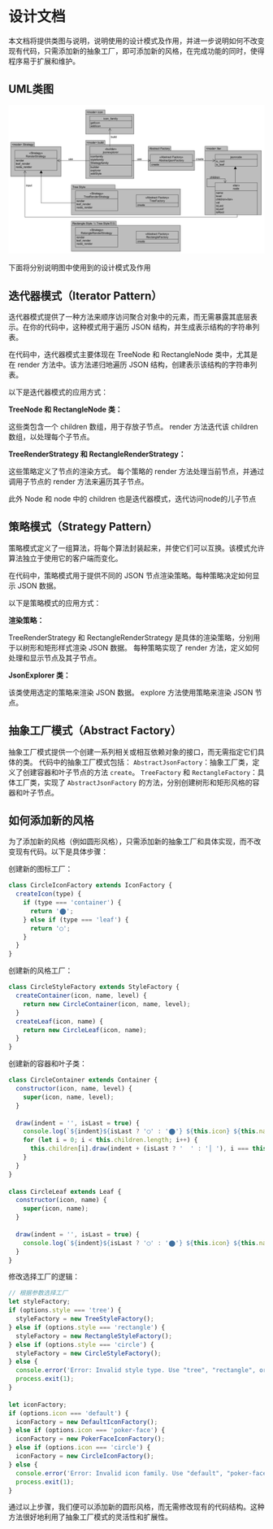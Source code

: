 # 设计文档

本文档将提供类图与说明，说明使用的设计模式及作用，并进一步说明如何不改变现有代码，只需添加新的抽象工厂，即可添加新的风格，在完成功能的同时，使得程序易于扩展和维护。

## UML类图

![uml](./images/uml.png)

下面将分别说明图中使用到的设计模式及作用

## 迭代器模式（Iterator Pattern）

迭代器模式提供了一种方法来顺序访问聚合对象中的元素，而无需暴露其底层表示。在你的代码中，这种模式用于遍历 JSON 结构，并生成表示结构的字符串列表。

在代码中，迭代器模式主要体现在 TreeNode 和 RectangleNode 类中，尤其是在 render 方法中。该方法递归地遍历 JSON 结构，创建表示该结构的字符串列表。

以下是迭代器模式的应用方式：

**TreeNode 和 RectangleNode 类：**

这些类包含一个 children 数组，用于存放子节点。
render 方法迭代该 children 数组，以处理每个子节点。

**TreeRenderStrategy 和 RectangleRenderStrategy：**

这些策略定义了节点的渲染方式。
每个策略的 render 方法处理当前节点，并通过调用子节点的 render 方法来遍历其子节点。

此外 Node 和 node 中的 children 也是迭代器模式，迭代访问node的儿子节点

## 策略模式（Strategy Pattern）

策略模式定义了一组算法，将每个算法封装起来，并使它们可以互换。该模式允许算法独立于使用它的客户端而变化。

在代码中，策略模式用于提供不同的 JSON 节点渲染策略。每种策略决定如何显示 JSON 数据。

以下是策略模式的应用方式：

**渲染策略：**

TreeRenderStrategy 和 RectangleRenderStrategy 是具体的渲染策略，分别用于以树形和矩形样式渲染 JSON 数据。
每种策略实现了 render 方法，定义如何处理和显示节点及其子节点。

**JsonExplorer 类：**

该类使用选定的策略来渲染 JSON 数据。
explore 方法使用策略来渲染 JSON 节点。

## 抽象工厂模式（Abstract Factory）

抽象工厂模式提供一个创建一系列相关或相互依赖对象的接口，而无需指定它们具体的类。
代码中的抽象工厂模式包括：
`AbstractJsonFactory`：抽象工厂类，定义了创建容器和叶子节点的方法 `create`。
`TreeFactory` 和 `RectangleFactory`：具体工厂类，实现了 `AbstractJsonFactory` 的方法，分别创建树形和矩形风格的容器和叶子节点。

## 如何添加新的风格

为了添加新的风格（例如圆形风格），只需添加新的抽象工厂和具体实现，而不改变现有代码。以下是具体步骤：

创建新的图标工厂：

```js
class CircleIconFactory extends IconFactory {
  createIcon(type) {
    if (type === 'container') {
      return '⬤';
    } else if (type === 'leaf') {
      return '◯';
    }
  }
}
```

创建新的风格工厂：

```js
class CircleStyleFactory extends StyleFactory {
  createContainer(icon, name, level) {
    return new CircleContainer(icon, name, level);
  }
  createLeaf(icon, name) {
    return new CircleLeaf(icon, name);
  }
}
```

创建新的容器和叶子类：

```js
class CircleContainer extends Container {
  constructor(icon, name, level) {
    super(icon, name, level);
  }

  draw(indent = '', isLast = true) {
    console.log(`${indent}${isLast ? '◯' : '⬤'} ${this.icon} ${this.name}`);
    for (let i = 0; i < this.children.length; i++) {
      this.children[i].draw(indent + (isLast ? '  ' : '│ '), i === this.children.length - 1);
    }
  }
}

class CircleLeaf extends Leaf {
  constructor(icon, name) {
    super(icon, name);
  }

  draw(indent = '', isLast = true) {
    console.log(`${indent}${isLast ? '◯' : '⬤'} ${this.icon} ${this.name}`);
  }
}
```

修改选择工厂的逻辑：

```js
// 根据参数选择工厂
let styleFactory;
if (options.style === 'tree') {
  styleFactory = new TreeStyleFactory();
} else if (options.style === 'rectangle') {
  styleFactory = new RectangleStyleFactory();
} else if (options.style === 'circle') {
  styleFactory = new CircleStyleFactory();
} else {
  console.error('Error: Invalid style type. Use "tree", "rectangle", or "circle".');
  process.exit(1);
}

let iconFactory;
if (options.icon === 'default') {
  iconFactory = new DefaultIconFactory();
} else if (options.icon === 'poker-face') {
  iconFactory = new PokerFaceIconFactory();
} else if (options.icon === 'circle') {
  iconFactory = new CircleIconFactory();
} else {
  console.error('Error: Invalid icon family. Use "default", "poker-face", or "circle".');
  process.exit(1);
}

```

通过以上步骤，我们便可以添加新的圆形风格，而无需修改现有的代码结构。这种方法很好地利用了抽象工厂模式的灵活性和扩展性。
